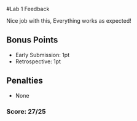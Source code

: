 #Lab 1 Feedback

Nice job with this, Everything works as expected!



## Bonus Points
- Early Submission: 1pt
- Retrospective: 1pt

## Penalties
- None

### Score: 27/25
